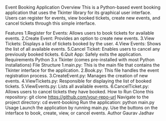 Event Booking Application Overview This is a Python-based event booking application that uses the Tkinter library for its graphical user interface. Users can register for events, view booked tickets, create new events, and cancel tickets through this simple interface.

Features 1.Register for Events: Allows users to book tickets for available events. 2.Create Event: Provides an option to create new events. 3.View Tickets: Displays a list of tickets booked by the user. 4.View Events: Shows the list of all available events. 5.Cancel Ticket: Enables users to cancel any previously booked tickets. 6.Quit App: Safely exits the application. Requirements Python 3.x Tkinter (comes pre-installed with most Python installations) File Structure 1.main.py: This is the main file that contains the Tkinter interface for the application. 2.Book.py: This file handles the event registration process. 3.CreateEvent.py: Manages the creation of new events. 4.ViewTickets.py: Responsible for displaying the list of booked tickets. 5.ViewEvents.py: Lists all available events. 6.CancelTicket.py: Allows users to cancel tickets they have booked. How to Run Clone this repository: git clone https://github.com/your-repo-url Navigate to the project directory: cd event-booking Run the application: python main.py Usage Launch the application by running main.py. Use the buttons on the interface to book, create, view, or cancel events. Author Gaurav Jadhav
